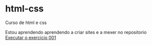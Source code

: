# html-css
 Curso de html e css

Estou aprendendo aprendendo a criar sites e a mexer no repositorio
<a href="https://viciado66.github.io/html-css/exercicios/ex001/index.html">Executar o exercicio 001 </a>